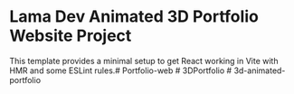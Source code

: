 # Lama Dev Animated 3D Portfolio Website Project

This template provides a minimal setup to get React working in Vite with HMR and some ESLint rules.#   P o r t f o l i o - w e b  
 #   3 D P o r t f o l i o  
 #   3 d - a n i m a t e d - p o r t f o l i o  
 